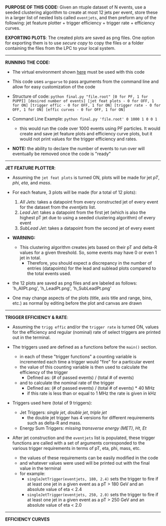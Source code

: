 **PURPOSE OF THIS CODE:** 
Given an ntuple dataset of N events, use a seeded clustering algorithm to create at most 12 jets per event, store these in a larger list of nested lists called `eventjets`, and then preform any of the following: jet feature plotter + trigger efficiency + trigger rate + efficiency curves.

**EXPORTING PLOTS**:
The created plots are saved as png files. One option for exporting them is to use *secure copy* to copy the files or a folder containing the files from the LPC to your local system. 

---
**RUNNING THE CODE:**
- The virtual environment shown [here](https://github.com/ucsd-hep-ex/L1JetTag/tree/main) must be used with this code

- This code uses `argparse` to pass arguments from the command line and allow for easy customization of the code

- Structure of code: `python final.py "file.root" [0 for PF, 1 for PUPPI] [desired number of events] [jet feat plots - 0 for OFF, 1 for ON] [trigger effic - 0 for OFF, 1 for ON] [trigger rate - 0 for OFF, 1 for ON] [effic curves - 0 for OFF, 1 for ON]`

- Command Line Example: `python final.py 'file.root' 0 1000 1 0 0 1`
	-  this would run the code over 1000 events using PF particles. It would create and save jet feature plots and efficiency curve plots, but it would not print values for the trigger efficiency and rates. 

- **NOTE:** the ability to declare the number of events to run over will eventually be removed once the code is "ready"

---
**JET FEATURE PLOTTER**:
- Assuming the `jet feat plots` is turned ON, plots will be made for jet *pT*, *phi*, *eta*, and *mass*.

- For each feature, 3 plots will be made (for a total of 12 plots):
	1. *All Jet*s: takes a datapoint from every constructed jet of every event for the dataset from the *eventjets* list.
	2. *Lead Jet*: takes a datapoint from the first jet (which is also the highest pT jet due to using a seeded clustering algorithm) of every event 
	3. *SubLead Jet*: takes a datapoint from the second jet of every event

- **WARNING:**
	- This clustering algorithm creates jets based on their pT and delta-R values for a given threshold. So, some events may have 0 or even 1 jet in total.
		- Therefore, you should expect a discrepancy in the number of entries (datapoints) for the lead and sublead plots compared to the total events used.

- the 12 plots are saved as png files and are labeled as follows: 'h_AllPt.png', 'h_LeadPt.png', 'h_SubLeadPt.png'

- One may change aspects of the plots (title, axis title and range, bins, etc.) as normal by editing before the plot and canvas are drawn
---
**TRIGGER EFFICIENCY & RATE**:
- Assuming the `trigg effic` and/or the `trigger rate` is turned ON, values for the efficiency and regular (nominal) rate of select triggers are printed out in the terminal.

- The triggers used are defined as a functions before the `main()` section.
	- in each of these "trigger functions" a counting variable is incremented each time a trigger would "fire" for a particular event
	- the value of this counting variable is then used to calculate the efficiency of the trigger
		- Defined as: (# of passed events) / (total # of events)
	- and to calculate the nominal rate of the trigger
		- Defined as: (# of passed events) / (total # of events) * 40 MHz
		- if this rate is less than or equal to 1 MHz the rate is given in kHz

- Triggers used here (total of 9 triggers):
	- Jet Triggers: *single jet*, *double jet*, *triple jet*
		- the double jet trigger has 4 versions for different requirements such as delta-R and mass. 
	- Energy Sum Triggers: *missing transverse energy (MET)*, *Ht*, *Et*

- After jet construction and the `eventjets` list is populated, these trigger functions are called with a set of arguments corresponded to the various trigger requirements in terms of pT, eta, phi, mass, etc.
	- the values of these requirements can be easily modified in the code
	- and whatever values were used will be printed out with the final value in the terminal
	- for example: 
		- `singleJetTrigger(eventjets, 180, 2.4)` sets the trigger to fire if at least one jet in a given event as a pT > 180 GeV and an absolute value of eta < 2.4
		- `singleJetTrigger(eventjets, 250, 2.0)` sets the trigger to fire if at least one jet in a given event as a pT > 250 GeV and an absolute value of eta < 2.0

---
**EFFICIENCY CURVES**
